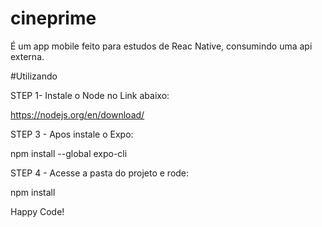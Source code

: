 # cineprime

É um app mobile feito para estudos de Reac Native, consumindo uma api externa.

#Utilizando

STEP 1- Instale o Node no Link abaixo:

https://nodejs.org/en/download/

STEP 3 - Apos instale o Expo:

npm install --global expo-cli

STEP 4 - Acesse a pasta do projeto e rode:

npm install

Happy Code!
